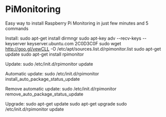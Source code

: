 # PiMonitoring
Easy way to install Raspberry Pi Monitoring in just few minutes and 5 commands

Install:
sudo apt-get install dirmngr
sudo apt-key adv --recv-keys --keyserver keyserver.ubuntu.com 2C0D3C0F
sudo wget http://goo.gl/vewCLL -O /etc/apt/sources.list.d/rpimonitor.list
sudo apt-get update
sudo apt-get install rpimonitor

Update:
sudo /etc/init.d/rpimonitor update

Automatic update:
sudo /etc/init.d/rpimonitor install_auto_package_status_update

Remove automatic update:
sudo /etc/init.d/rpimonitor remove_auto_package_status_update

Upgrade:
sudo apt-get update
sudo apt-get upgrade
sudo /etc/init.d/rpimonitor update
